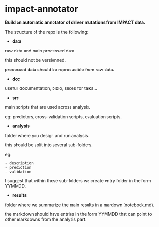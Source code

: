 # impact-annotator

**Build an automatic annotator of driver mutations from IMPACT data.**

The structure of the repo is the following:

- **data**

raw data and main processed data.

this should not be versionned.

processed data should be reproducible from raw data.

- **doc**

usefull documentation, biblo, slides for talks...

- **src**

main scripts that are used across analysis.

eg: predictors, cross-validation scripts, evaluation scripts.

- **analysis**

folder where you design and run analysis.

this should be split into several sub-folders.

eg:

	- description
	- prediction
	- validation

I suggest that within those sub-folders we create entry folder in the form YYMMDD.


- **results**

folder where we summarize the main results in a mardown (notebook.md).

the markdown should have entries in the form YYMMDD that can point to other markdowns from the analysis part.
